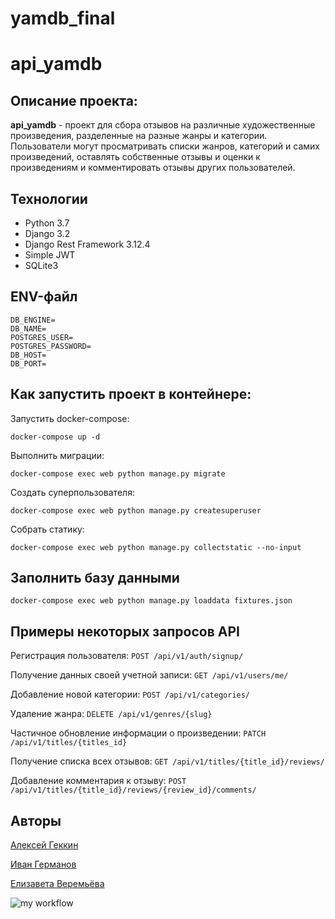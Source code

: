 # yamdb_final
# api_yamdb

## Описание проекта:

**api_yamdb** - проект для сбора отзывов на различные художественные произведения, разделенные на разные жанры и категории. Пользователи могут просматривать списки жанров, категорий и самих произведений, оставлять собственные отзывы и оценки к произведениям и комментировать отзывы других пользователей.

## Технологии

* Python 3.7
* Django 3.2
* Django Rest Framework 3.12.4
* Simple JWT
* SQLite3

## ENV-файл

```
DB_ENGINE=
DB_NAME=
POSTGRES_USER=
POSTGRES_PASSWORD=
DB_HOST=
DB_PORT=
```

## Как запустить проект в контейнере:

Запустить docker-compose:

```
docker-compose up -d
```

Выполнить миграции:

```
docker-compose exec web python manage.py migrate
```

Создать суперпользователя:

```
docker-compose exec web python manage.py createsuperuser
```

Собрать статику:

```
docker-compose exec web python manage.py collectstatic --no-input
```

## Заполнить базу данными

```
docker-compose exec web python manage.py loaddata fixtures.json
```

## Примеры некоторых запросов API

Регистрация пользователя:
`POST /api/v1/auth/signup/`

Получение данных своей учетной записи:
`GET /api/v1/users/me/`

Добавление новой категории:
`POST /api/v1/categories/`

Удаление жанра:
`DELETE /api/v1/genres/{slug}`

Частичное обновление информации о произведении:
`PATCH /api/v1/titles/{titles_id}`

Получение списка всех отзывов:
`GET /api/v1/titles/{title_id}/reviews/`

Добавление комментария к отзыву:
`POST /api/v1/titles/{title_id}/reviews/{review_id}/comments/`

## Авторы

[Алексей Геккин](https://github.com/AlexeyGekkin)

[Иван Германов](https://github.com/ivgermanov)

[Елизавета Веремьёва](https://github.com/rem-li)

![my workflow](https://github.com/rem-li/yamdb_final/actions/workflows/yamdb_workflow.yml/badge.svg)
